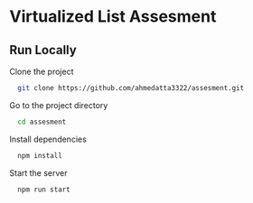 
# Virtualized List Assesment


## Run Locally

Clone the project

```bash
  git clone https://github.com/ahmedatta3322/assesment.git
```

Go to the project directory

```bash
  cd assesment
```

Install dependencies

```bash
  npm install
```

Start the server

```bash
  npm run start
```

